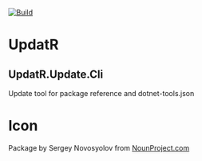 [![Build](https://github.com/OskarKlintrot/UpdatR/actions/workflows/dotnet.yml/badge.svg)](https://github.com/OskarKlintrot/UpdatR/actions/workflows/dotnet.yml)

# UpdatR

## UpdatR.Update.Cli

Update tool for package reference and dotnet-tools.json

# Icon
Package by Sergey Novosyolov from [NounProject.com](http://NounProject.com)
